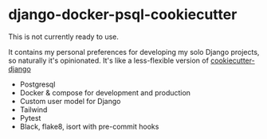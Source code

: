 # django-docker-psql-cookiecutter

This is not currently ready to use.

It contains my personal preferences for developing my solo Django projects, so naturally it's opinionated. It's like a less-flexible version of [cookiecutter-django](https://github.com/pydanny/cookiecutter-django)

* Postgresql
* Docker & compose for development and production
* Custom user model for Django
* Tailwind
* Pytest
* Black, flake8, isort with pre-commit hooks
